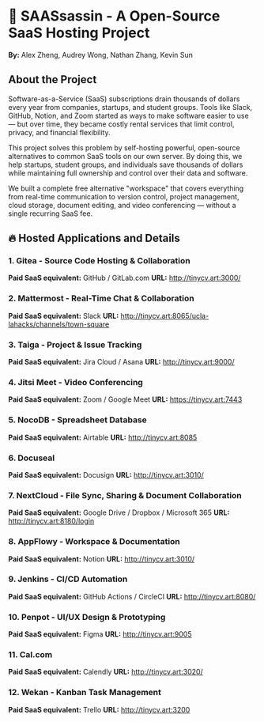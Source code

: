 # 🌟 SAASsassin - A Open-Source SaaS Hosting Project

**By:** Alex Zheng, Audrey Wong, Nathan Zhang, Kevin Sun

## About the Project
Software-as-a-Service (SaaS) subscriptions drain thousands of dollars every year from companies, startups, and student groups. Tools like Slack, GitHub, Notion, and Zoom started as ways to make software easier to use — but over time, they became costly rental services that limit control, privacy, and financial flexibility.

This project solves this problem by self-hosting powerful, open-source alternatives to common SaaS tools on our own server.
By doing this, we help startups, student groups, and individuals save thousands of dollars while maintaining full ownership and control over their data and software.

We built a complete free alternative "workspace" that covers everything from real-time communication to version control, project management, cloud storage, document editing, and video conferencing — without a single recurring SaaS fee.

## 🔥 Hosted Applications and Details

### 1. Gitea - Source Code Hosting & Collaboration
**Paid SaaS equivalent:** GitHub / GitLab.com
**URL:** http://tinycv.art:3000/

### 2. Mattermost - Real-Time Chat & Collaboration
**Paid SaaS equivalent:** Slack
**URL:** http://tinycv.art:8065/ucla-lahacks/channels/town-square

### 3. Taiga - Project & Issue Tracking
**Paid SaaS equivalent:** Jira Cloud / Asana
**URL:** http://tinycv.art:9000/

### 4. Jitsi Meet - Video Conferencing
**Paid SaaS equivalent:** Zoom / Google Meet
**URL:** https://tinycv.art:7443

### 5. NocoDB - Spreadsheet Database
**Paid SaaS equivalent:** Airtable
**URL:** http://tinycv.art:8085

### 6. Docuseal
**Paid SaaS equivalent:** Docusign
**URL:** http://tinycv.art:3010/

### 7. NextCloud - File Sync, Sharing & Document Collaboration
**Paid SaaS equivalent:** Google Drive / Dropbox / Microsoft 365
**URL:** http://tinycv.art:8180/login

### 8. AppFlowy - Workspace & Documentation
**Paid SaaS equivalent:** Notion
**URL:** http://tinycv.art:3010/

### 9. Jenkins - CI/CD Automation
**Paid SaaS equivalent:** GitHub Actions / CircleCI
**URL:** http://tinycv.art:8080/

### 10. Penpot - UI/UX Design & Prototyping
**Paid SaaS equivalent:** Figma
**URL:** http://tinycv.art:9005

### 11. Cal.com
**Paid SaaS equivalent:** Calendly
**URL:** http://tinycv.art:3020/

### 12. Wekan - Kanban Task Management
**Paid SaaS equivalent:** Trello
**URL:** http://tinycv.art:3200



